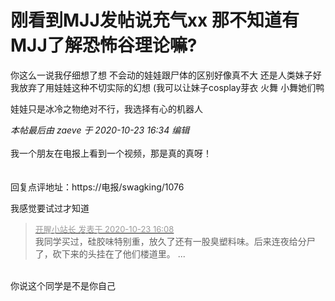 # 刚看到MJJ发帖说充气xx 那不知道有MJJ了解恐怖谷理论嘛?


你这么一说我仔细想了想 不会动的娃娃跟尸体的区别好像真不大 还是人类妹子好 我放弃了用娃娃这种不切实际的幻想 (我可以让妹子cosplay芽衣 火舞 小舞她们鸭

娃娃只是冰冷之物绝对不行，我选择有心的机器人<img src="static/image/smiley/yct/017.gif" smilieid="40" border="0" alt="" /> 

<i class="pstatus"> 本帖最后由 zaeve 于 2020-10-23 16:34 编辑 </i><br />
<br />
我一个朋友在电报上看到一个视频，那是真的真呀！<img src="static/image/smiley/yct/017.gif" smilieid="40" border="0" alt="" /><br />
<br />
<br />
回复点评地址：https://电报/swagking/1076<img id="aimg_DeV0c" onclick="zoom(this, this.src, 0, 0, 0)" class="zoom" src="https://cdn.jsdelivr.net/gh/hishis/forum-master/public/images/patch.gif" onmouseover="img_onmouseoverfunc(this)" onload="thumbImg(this)" border="0" alt="" />

我感觉要试过才知道<img src="static/image/smiley/default/lol.gif" smilieid="12" border="0" alt="" /><img id="aimg_zXm2e" onclick="zoom(this, this.src, 0, 0, 0)" class="zoom" src="https://cdn.jsdelivr.net/gh/hishis/forum-master/public/images/patch.gif" onmouseover="img_onmouseoverfunc(this)" onload="thumbImg(this)" border="0" alt="" />

<div class="quote"><blockquote><font size="2"><a href="https://www.hostloc.com/forum.php?mod=redirect&amp;goto=findpost&amp;pid=9341642&amp;ptid=757629" target="_blank"><font color="#999999">开腥小站长 发表于 2020-10-23 16:08</font></a></font><br />
我同学买过，硅胶味特别重，放久了还有一股臭塑料味。后来连夜给分尸了，砍下来的头挂在了他们楼道里。 ...</blockquote></div><br />
你说这个同学是不是你自己<img src="static/image/smiley/default/lol.gif" smilieid="12" border="0" alt="" />
